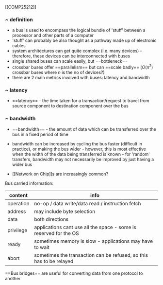 [[COMP25212]]

### ~ definition
- a bus is used to encompass the logical bundle of 'stuff' between a processor and other parts of a computer
- 'stuff' can probably be also thought as a pathway made up of electronic cables
- system architectures can get quite complex (i.e. many devices) - therefore, these devices can be interconnected with buses
- single shared buses can scale easily, but ==bottleneck==
- crossbar buses offer ==parallelism== but can ==scale badly== ($O(n^2)$ crossbar buses where $n$ is the no of devices?)
- there are 2 main metrics involved with buses: latency and bandwidth

### ~ latency
- ==latency== - the time taken for a transaction/request to travel from source component to destination component over the bus

### ~ bandwidth
- ==bandwidth== - the amount of data which can be transferred over the bus in a fixed period of time
- bandwidth can be increased by cycling the bus faster (difficult in practice), or making the bus wider - however, this is most effective when the width of the data being transferred is known - for 'random' transfers, bandwidth may not necessarily be improved by just having a wider bus

- [[Network on Chip]]s are increasingly common?

Bus carried information:

| content   | info                                                              |
| --------- | ----------------------------------------------------------------- |
| operation | no-op / data write/data read / instruction fetch                  |
| address   | may include byte selection                                        |
| data      | both directions                                                   |
| privilege | applications cant use all the space - some is reserved for the OS |
| ready     | sometimes memory is slow - applications may have to wait          |
| abort     | sometimes the transaction can be refused, so this has to be relayed                                                                  |

==Bus bridges== are useful for converting data from one protocol to another



